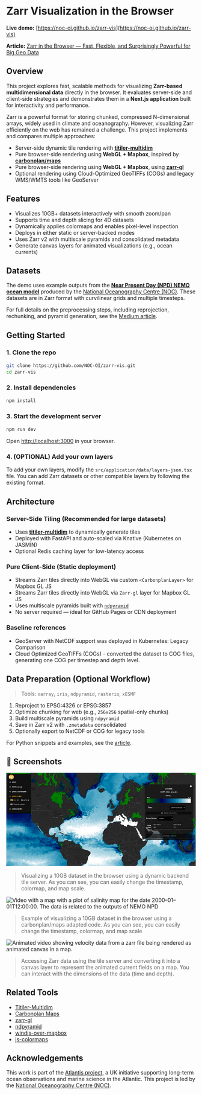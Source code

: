 # Zarr Visualization in the Browser

**Live demo:** [https://noc-oi.github.io/zarr-vis](https://noc-oi.github.io/zarr-vis)

**Article:** [Zarr in the Browser — Fast, Flexible, and Surprisingly Powerful for Big Geo Data]([https://medium.com/](https://medium.com/@tobias.ramalho.ferreira/zarr-in-the-browser-fast-flexible-and-surprisingly-powerful-for-big-geo-data-eeb90ddf8a3d))

## Overview

This project explores fast, scalable methods for visualizing **Zarr-based multidimensional data** directly in the browser. It evaluates server-side and client-side strategies and demonstrates them in a **Next.js application** built for interactivity and performance.

Zarr is a powerful format for storing chunked, compressed N-dimensional arrays, widely used in climate and oceanography. However, visualizing Zarr efficiently on the web has remained a challenge. This project implements and compares multiple approaches:

- Server-side dynamic tile rendering with [**titiler-multidim**](https://github.com/developmentseed/titiler)
- Pure browser-side rendering using **WebGL + Mapbox**, inspired by [**carbonplan/maps**](https://github.com/carbonplan/maps)
- Pure browser-side rendering using **WebGL + Mapbox**, using [**zarr-gl**](https://github.com/carderne/zarr-gl)
- Optional rendering using Cloud-Optimized GeoTIFFs (COGs) and legacy WMS/WMTS tools like GeoServer

## Features

- Visualizes 10GB+ datasets interactively with smooth zoom/pan
- Supports time and depth slicing for 4D datasets
- Dynamically applies colormaps and enables pixel-level inspection
- Deploys in either static or server-backed modes
- Uses Zarr v2 with multiscale pyramids and consolidated metadata
- Generate canvas layers for animated visualizations (e.g., ocean currents)

## Datasets

The demo uses example outputs from the [**Near Present Day (NPD) NEMO ocean model**](https://github.com/NOC-MSM/NOC_Near_Present_Day) produced by the [National Oceanography Centre (NOC)](https://www.noc.ac.uk). These datasets are in Zarr format with curvilinear grids and multiple timesteps.

For full details on the preprocessing steps, including reprojection, rechunking, and pyramid generation, see the [Medium article](https://medium.com/@tobias.ramalho.ferreira/zarr-in-the-browser-fast-flexible-and-surprisingly-powerful-for-big-geo-data-eeb90ddf8a3d).

## Getting Started

### 1. Clone the repo

```bash
git clone https://github.com/NOC-OI/zarr-vis.git
cd zarr-vis
```

### 2. Install dependencies

```bash
npm install
```

### 3. Start the development server

```bash
npm run dev
```

Open [http://localhost:3000](http://localhost:3000) in your browser.

### 4. (OPTIONAL) Add your own layers

To add your own layers, modify the `src/application/data/layers-json.tsx` file. You can add Zarr datasets or other compatible layers by following the existing format.

## Architecture

### Server-Side Tiling (Recommended for large datasets)

- Uses [**titiler-multidim**](https://github.com/developmentseed/titiler) to dynamically generate tiles
- Deployed with FastAPI and auto-scaled via Knative (Kubernetes on JASMIN)
- Optional Redis caching layer for low-latency access

### Pure Client-Side (Static deployment)

- Streams Zarr tiles directly into WebGL via custom `<CarbonplanLayer>` for Mapbox GL JS
- Streams Zarr tiles directly into WebGL via `Zarr-gl` layer for Mapbox GL JS
- Uses multiscale pyramids built with [`ndpyramid`](https://github.com/carbonplan/ndpyramid)
- No server required — ideal for GitHub Pages or CDN deployment

### Baseline references

- GeoServer with NetCDF support was deployed in Kubernetes: Legacy Comparison
- Cloud Optimized GeoTIFFs (COGs) - converted the dataset to COG files, generating one COG per timestep and depth level.

## Data Preparation (Optional Workflow)

> Tools: `xarray`, `iris`, `ndpyramid`, `rasterio`, `xESMF`

1. Reproject to EPSG:4326 or EPSG:3857
2. Optimize chunking for web (e.g., `256x256` spatial-only chunks)
3. Build multiscale pyramids using `ndpyramid`
4. Save in Zarr v2 with `.zmetadata` consolidated
5. Optionally export to NetCDF or COG for legacy tools

For Python snippets and examples, see the [article](https://medium.com/...).

## 📸 Screenshots

![Map with a plot of salinity map for the date 2000–01–01T12:00:00. The data is related to the outputs of NEMO NPD](public/sos_abs.png)

> Visualizing a 10GB dataset in the browser using a dynamic backend tile server. As you can see, you can easily change the timestamp, colormap, and map scale.

![Video with a map with a plot of salinity map for the date 2000–01–01T12:00:00. The data is related to the outputs of NEMO NPD](public/carbonplan.gif)

> Example of visualizing a 10GB dataset in the browser using a carbonplan/maps adapted code. As you can see, you can easily change the timestamp, colormap, and map scale

![Animated video showing velocity data from a zarr file being rendered as animated canvas in a map.](public/currents.gif)

> Accessing Zarr data using the tile server and converting it into a canvas layer to represent the animated current fields on a map. You can interact with the dimensions of the data (time and depth).

## Related Tools

- [Titiler-Multidim](https://github.com/developmentseed/titiler)
- [Carbonplan Maps](https://github.com/carbonplan/maps)
- [zarr-gl](https://github.com/carderne/zarr-gl)
- [ndpyramid](https://github.com/carbonplan/ndpyramid)
- [windjs-over-mapbox](https://github.com/bumbeishvili/windjs-over-mapbox)
- [js-colormaps](https://github.com/timothygebhard/js-colormaps)

## Acknowledgements

This work is part of the [Atlantis project](https://atlantis.ac.uk/), a UK initiative supporting long-term ocean observations and marine science in the Atlantic. This project is led by the [National Oceanography Centre (NOC)](https://noc.ac.uk/).
